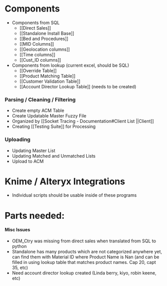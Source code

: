 
# Components

- Components from SQL
	- [[Direct Sales]]
	- [[Standalone Install Base]]
	- [[Bed and Procedures]]
	- [[MID Columns]]
	- [[Geolocation columns]]
	- [[Time columns]]
	- [[Cust_ID columns]]
- Components from lookup (current excel, should be SQL)
	- [[Override Table]]
	- [[Product Matching Table]]
	- [[Customer Validation Table]]
	- [[Account Director Lookup Table]] (needs to be created)

### Parsing / Cleaning / Filtering
- Create empty ACM Table
- Create Updatable Master Fuzzy File
- Organized by [[Socket Tracing - Documentation#Client List ||Client]]
- Creating [[Testing Suite]] for Processing
### Uploading
- Updating Master List
- Updating Matched and Unmatched Lists
- Upload to ACM

# Knime / Alteryx Integrations
- Individual scripts should be usable inside of these programs

# Parts needed:



#### Misc Issues
- OEM_Ctry was missing from direct sales when translated from SQL to python
- Standalone has many products which are not categorized anywhere yet, can find them with Material ID where Product Name is Nan (and can be filled in using lookup table that matches product names. Cap 20, capt 35, etc)
- Need account director lookup created (Linda berry, kiyo, robin keene, etc)

